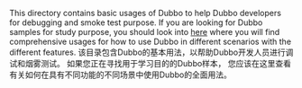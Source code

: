 This directory contains basic usages of Dubbo to help Dubbo developers for debugging and smoke test purpose. If you are looking for Dubbo samples for study purpose, you should look into [here](https://github.com/apache/incubator-dubbo-samples) where you will find comprehensive usages for how to use Dubbo in different scenarios with the different features.
该目录包含Dubbo的基本用法，以帮助Dubbo开发人员进行调试和烟雾测试。
如果您正在寻找用于学习目的的Dubbo样本，
您应该在这里查看有关如何在具有不同功能的不同场景中使用Dubbo的全面用法。